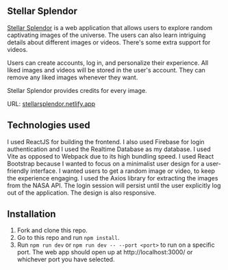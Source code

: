 ## Stellar Splendor
[Stellar Splendor](https://stellarsplendor.netlify.app) is a web application that allows users to explore random captivating images of the universe. The users can also learn intriguing details about different images or videos. There's some extra support for videos.

Users can create accounts, log in, and personalize their experience. All liked images and videos will be stored in the user's account. They can remove any liked images whenever they want.

Stellar Splendor provides credits for every image.

URL: [stellarsplendor.netlify.app](https://stellarsplendor.netlify.app)

## Technologies used
I used ReactJS for building the frontend. I also used Firebase for login authentication and I used the Realtime Database as my database. I used Vite as opposed to Webpack due to its high bundling speed. I used React Bootstrap  because I wanted to focus on a minimalist user design for a user-friendly interface. I wanted users to get a random image or video, to keep the experience engaging. I used the Axios library for extracting the images from the NASA API. The login session will persist until the user explicitly log out of the application. The design is also responsive.

## Installation
1. Fork and clone this repo.
2. Go to this repo and run ```npm install```.
3. Run ```npm run dev``` or ```npm run dev -- --port <port>``` to run on a specific port. The web app should open up at http://localhost:3000/ or whichever port you have selected.